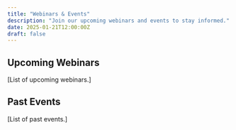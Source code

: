 ```yaml
---
title: "Webinars & Events"
description: "Join our upcoming webinars and events to stay informed."
date: 2025-01-21T12:00:00Z
draft: false
---
```


## Upcoming Webinars

[List of upcoming webinars.]

## Past Events

[List of past events.]
